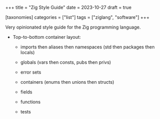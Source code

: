 +++
title = "Zig Style Guide"
date = 2023-10-27
draft = true

[taxonomies]
categories = ["list"]
tags = ["ziglang", "software"]
+++

Very opinionated style guide for the Zig programming language.

<!-- more -->

- Top-to-bottom container layout:

    - imports then aliases then namespaces (std then packages then locals)

    - globals (vars then consts, pubs then privs)

    - error sets

    - containers (enums then unions then structs)

    - fields

    - functions

    - tests
